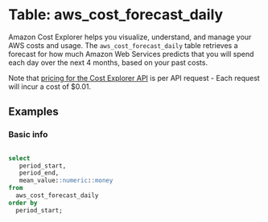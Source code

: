 # Table: aws_cost_forecast_daily

Amazon Cost Explorer helps you visualize, understand, and manage your AWS costs and usage.  The `aws_cost_forecast_daily` table retrieves a forecast for how much Amazon Web Services predicts that you will spend each day over the next 4 months, based on your past costs.

Note that [pricing for the Cost Explorer API](https://aws.amazon.com/aws-cost-management/pricing/) is per API request - Each request will incur a cost of $0.01.

## Examples

### Basic info

```sql

select 
   period_start,
   period_end,
   mean_value::numeric::money   
from 
  aws_cost_forecast_daily
order by
  period_start;
```

